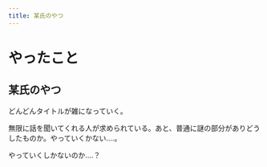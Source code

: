 ```yaml
---
title: 某氏のやつ
---
```


# やったこと

## 某氏のやつ

どんどんタイトルが雑になっていく。

無限に話を聞いてくれる人が求められている。あと、普通に謎の部分がありどうしたものか。やっていくかない‥‥。

やっていくしかないのか‥‥？
